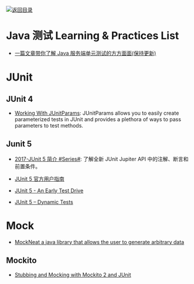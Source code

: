 [![返回目录](https://user-images.githubusercontent.com/5803001/38079637-ff0abcf0-3371-11e8-9b76-ad651620afc7.jpg)](https://github.com/wx-chevalier/Awesome-Lists)

# Java 测试 Learning & Practices List

- [一篇文章带你了解 Java 服务端单元测试的方方面面(保持更新)](https://zhuanlan.zhihu.com/p/21372411)

# JUnit

## JUnit 4

- [Working With JUnitParams](https://dzone.com/articles/working-with-junitparams): JUnitParams allows you to easily create parameterized tests in JUnit and provides a plethora of ways to pass parameters to test methods.

## Junit 5

- [2017-JUnit 5 简介 #Series#](https://parg.co/URs): 了解全新 JUnit Jupiter API 中的注解、断言和前置条件。

- [JUnit 5 官方用户指南](http://junit.org/junit5/docs/current/user-guide/)

- [JUnit 5 - An Early Test Drive](http://www.tuicool.com/articles/VRrUVvU)

- [JUnit 5 – Dynamic Tests](http://blog.codefx.org/libraries/junit-5-dynamic-tests/)

# Mock

- [MockNeat a java library that allows the user to generate arbitrary data](https://www.reddit.com/r/java/comments/61hci7/mockneat_a_java_library_that_allows_the_user_to/)

## Mockito

- [Stubbing and Mocking with Mockito 2 and JUnit](http://6me.us/PVo0xH)
